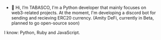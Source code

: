 - 👋 Hi, I’m TABASCO,
I'm a Python developer that mainly focuses on web3-related projects. At the moment, I'm developing a discord bot for sending and recieving ERC20 currency. (Amity DeFi, currently in Beta, planned to go open-source soon)

I know: Python, Ruby and JavaScript. 
